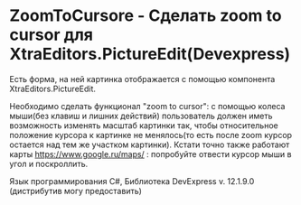 # ZoomToCursore - Сделать zoom to cursor для XtraEditors.PictureEdit(Devexpress)

Есть форма, на ней картинка отображается с помощью компонента XtraEditors.PictureEdit.

Необходимо сделать функционал "zoom to cursor": с помощью колеса мыши(без клавиш и лишних действий) пользователь должен иметь возможность изменять масштаб картинки так, чтобы относительное положение курсора к картинке не менялось(то есть после zoom курсор остается над тем же участком картинки). 
Кстати точно также работают карты https://www.google.ru/maps/ : попробуйте отвести курсор мыши в угол и поскроллить.

Язык программирования C#, Библиотека DevExpress v. 12.1.9.0 (дистрибутив могу предоставить)